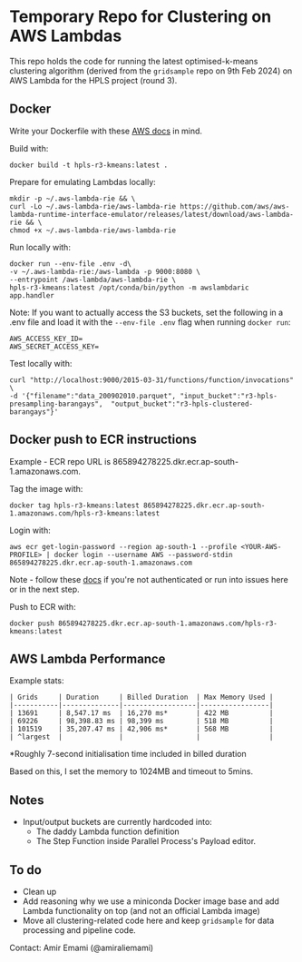 # Temporary Repo for Clustering on AWS Lambdas

This repo holds the code for running the latest optimised-k-means clustering algorithm (derived from the `gridsample` repo on 9th Feb 2024) on AWS Lambda for the HPLS project (round 3).

## Docker

Write your Dockerfile with these [AWS docs](https://docs.aws.amazon.com/lambda/latest/dg/python-image.html#python-image-clients) in mind.

Build with:

    docker build -t hpls-r3-kmeans:latest .

Prepare for emulating Lambdas locally:

    mkdir -p ~/.aws-lambda-rie && \
    curl -Lo ~/.aws-lambda-rie/aws-lambda-rie https://github.com/aws/aws-lambda-runtime-interface-emulator/releases/latest/download/aws-lambda-rie && \
    chmod +x ~/.aws-lambda-rie/aws-lambda-rie

Run locally with:

    docker run --env-file .env -d\
    -v ~/.aws-lambda-rie:/aws-lambda -p 9000:8080 \
    --entrypoint /aws-lambda/aws-lambda-rie \
    hpls-r3-kmeans:latest /opt/conda/bin/python -m awslambdaric app.handler

Note: If you want to actually access the S3 buckets, set the following in a .env file and load it with the `--env-file .env` flag when running `docker run`:

    AWS_ACCESS_KEY_ID=
    AWS_SECRET_ACCESS_KEY=

Test locally with:

    curl "http://localhost:9000/2015-03-31/functions/function/invocations" \
    -d '{"filename":"data_200902010.parquet", "input_bucket":"r3-hpls-presampling-barangays",  "output_bucket":"r3-hpls-clustered-barangays"}'

## Docker push to ECR instructions

Example - ECR repo URL is 865894278225.dkr.ecr.ap-south-1.amazonaws.com.

Tag the image with:

    docker tag hpls-r3-kmeans:latest 865894278225.dkr.ecr.ap-south-1.amazonaws.com/hpls-r3-kmeans:latest

Login with:

    aws ecr get-login-password --region ap-south-1 --profile <YOUR-AWS-PROFILE> | docker login --username AWS --password-stdin 865894278225.dkr.ecr.ap-south-1.amazonaws.com

Note - follow these [docs](https://docs.aws.amazon.com/cli/latest/userguide/sso-configure-profile-token.html) if you're not authenticated or run into issues here or in the next step.

Push to ECR with:

    docker push 865894278225.dkr.ecr.ap-south-1.amazonaws.com/hpls-r3-kmeans:latest

## AWS Lambda Performance

Example stats:

    | Grids     | Duration     | Billed Duration  | Max Memory Used |
    |-----------|--------------|------------------|-----------------|
    | 13691     | 8,547.17 ms  | 16,270 ms*       | 422 MB          | 
    | 69226     | 98,398.83 ms | 98,399 ms        | 518 MB          |
    | 101519    | 35,207.47 ms | 42,906 ms*       | 568 MB          | 
    | ^largest  |              |                  |                 |
*Roughly 7-second initialisation time included in billed duration

Based on this, I set the memory to 1024MB and timeout to 5mins.

## Notes

- Input/output buckets are currently hardcoded into:
  - The daddy Lambda function definition
  - The Step Function inside Parallel Process's Payload editor.

## To do

- Clean up
- Add reasoning why we use a miniconda Docker image base and add Lambda functionality on top (and not an official Lambda image)
- Move all clustering-related code here and keep `gridsample` for data processing and pipeline code.

Contact: Amir Emami (@amiraliemami)
